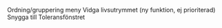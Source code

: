 Ordning/gruppering meny
Vidga livsutrymmet (ny funktion, ej prioriterad)
Snygga till Toleransfönstret
